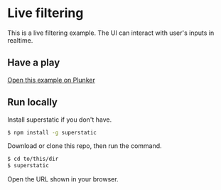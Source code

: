 # Live filtering

This is a live filtering example. The UI can interact with user's inputs in realtime.

## Have a play

[Open this example on Plunker](http://riotjs.com/examples/plunker/?app=live-filtering)

## Run locally

Install superstatic if you don't have.

```bash
$ npm install -g superstatic
```

Download or clone this repo, then run the command.

```bash
$ cd to/this/dir
$ superstatic
```

Open the URL shown in your browser.
